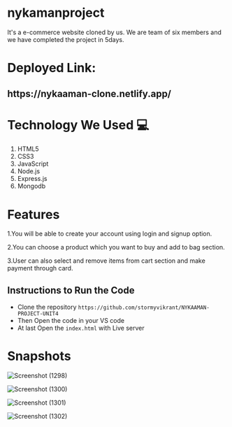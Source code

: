 # nykamanproject
It's a e-commerce website cloned by us. We are team of six members and we have completed the project in 5days. 
# Deployed Link:

<h2>https://nykaaman-clone.netlify.app/</h2> 

# Technology We Used :computer: 
1. HTML5
2. CSS3
3. JavaScript
4. Node.js
5. Express.js
6. Mongodb

# Features
1.You will be able to create your account using login and signup option.

2.You can choose a product which you want to buy and add to bag section.

3.User can also select and remove items from cart section and make payment through card.


## Instructions to Run the Code 

- Clone the repository `https://github.com/stormyvikrant/NYKAAMAN-PROJECT-UNIT4`
- Then Open the code in your VS code
- At last Open the `index.html` with Live server

# Snapshots
![Screenshot (1298)](https://miro.medium.com/max/1400/1*ch7XPkBJop-QFZrgvlNkSw.jpeg)

![Screenshot (1300)](https://miro.medium.com/max/1400/1*6IWK5S1RHrTW_gndu6C6hQ.jpeg)

![Screenshot (1301)](https://miro.medium.com/max/1400/1*ELM_5wuEukjXURQNf1Rd4A.jpeg)

![Screenshot (1302)](https://miro.medium.com/max/1400/1*OKNXTrl47UWXs2WWNBFydg.jpeg)

